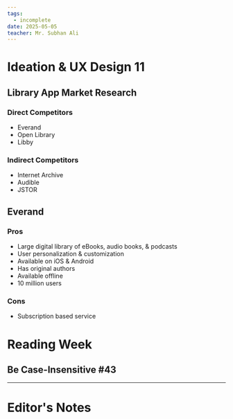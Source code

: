 ```yaml
---
tags:
  - incomplete
date: 2025-05-05
teacher: Mr. Subhan Ali
---
```

# Ideation & UX Design 11
## Library App Market Research
### Direct Competitors
- Everand
- Open Library
- Libby
### Indirect Competitors
- Internet Archive
- Audible
- JSTOR
## Everand
### Pros
- Large digital library of eBooks, audio books, & podcasts
- User personalization & customization
- Available on iOS & Android
- Has original authors
- Available offline
- 10 million users
### Cons
- Subscription based service
# Reading Week
## Be Case-Insensitive #43

----------------------------------------------------------------
# Editor's Notes